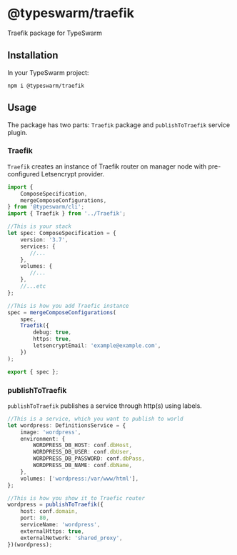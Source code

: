 # @typeswarm/traefik

Traefik package for TypeSwarm

## Installation

In your TypeSwarm project:

```
npm i @typeswarm/traefik
```

## Usage

The package has two parts: `Traefik` package and `publishToTraefik` service plugin.


### Traefik

`Traefik` creates an instance of Traefik router on manager node with pre-configured Letsencrypt provider.


```ts
import {
    ComposeSpecification,
    mergeComposeConfigurations,
} from '@typeswarm/cli';
import { Traefik } from '../Traefik';

//This is your stack
let spec: ComposeSpecification = {
    version: '3.7',
    services: {
       //...
    },
    volumes: {
       //...
    },
    //...etc
};

//This is how you add Traefic instance
spec = mergeComposeConfigurations(
    spec,
    Traefik({
        debug: true,
        https: true,
        letsencryptEmail: 'example@example.com',
    })
);

export { spec };

```


### publishToTraefik

`publishToTraefik` publishes a service through http(s) using labels.

```ts
//This is a service, which you want to publish to world
let wordpress: DefinitionsService = {
    image: 'wordpress',
    environment: {
        WORDPRESS_DB_HOST: conf.dbHost,
        WORDPRESS_DB_USER: conf.dbUser,
        WORDPRESS_DB_PASSWORD: conf.dbPass,
        WORDPRESS_DB_NAME: conf.dbName,
    },
    volumes: ['wordpress:/var/www/html'],
};

//This is how you show it to Traefic router
wordpress = publishToTraefik({
    host: conf.domain,
    port: 80,
    serviceName: 'wordpress',
    externalHttps: true,
    externalNetwork: 'shared_proxy',
})(wordpress);
```
